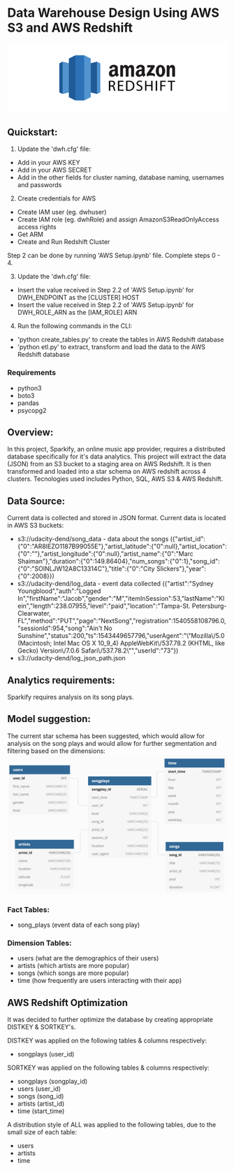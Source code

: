 # Data Warehouse Design Using AWS S3 and AWS Redshift
![Amazon Redshift](./img/amazon_redshift_logo.png)
## Quickstart:
1. Update the 'dwh.cfg' file:
- Add in your AWS KEY
- Add in your AWS SECRET
- Add in the other fields for cluster naming, database naming, usernames and passwords

2. Create credentials for AWS
- Create IAM user (eg. dwhuser)
- Create IAM role (eg. dwhRole) and assign AmazonS3ReadOnlyAccess access rights
- Get ARM
- Create and Run Redshift Cluster

Step 2 can be done by running 'AWS Setup.ipynb' file. Complete steps 0 - 4.

3. Update the 'dwh.cfg' file:
- Insert the value received in Step 2.2 of 'AWS Setup.ipynb' for DWH_ENDPOINT as the \[CLUSTER\] HOST
- Insert the value received in Step 2.2 of 'AWS Setup.ipynb' for DWH_ROLE_ARN as the \[IAM_ROLE\] ARN

4. Run the following commands in the CLI:
- 'python create_tables.py' to create the tables in AWS Redshift database
- 'python etl.py' to extract, transform and load the data to the AWS Redshift database

### Requirements
- python3
- boto3
- pandas
- psycopg2

## Overview:
In this project, Sparkify, an online music app provider, requires a distributed database specifically for it's data analytics. This project will extract the data (JSON) from an S3 bucket to a staging area on AWS Redshift. It is then transformed and loaded into a star schema on AWS redshift across 4 clusters.
Tecnologies used includes Python, SQL, AWS S3 & AWS Redshift.

## Data Source:
Current data is collected and stored in JSON format. Current data is located in AWS S3 buckets:
- s3://udacity-dend/song_data - data about the songs ({"artist_id":{"0":"AR8IEZO1187B99055E"},"artist_latitude":{"0":null},"artist_location":{"0":""},"artist_longitude":{"0":null},"artist_name":{"0":"Marc Shaiman"},"duration":{"0":149.86404},"num_songs":{"0":1},"song_id":{"0":"SOINLJW12A8C13314C"},"title":{"0":"City Slickers"},"year":{"0":2008}})
- s3://udacity-dend/log_data - event data collected ({"artist":"Sydney Youngblood","auth":"Logged In","firstName":"Jacob","gender":"M","itemInSession":53,"lastName":"Klein","length":238.07955,"level":"paid","location":"Tampa-St. Petersburg-Clearwater, FL","method":"PUT","page":"NextSong","registration":1540558108796.0,"sessionId":954,"song":"Ain\'t No Sunshine","status":200,"ts":1543449657796,"userAgent":"\\"Mozilla\\/5.0 (Macintosh; Intel Mac OS X 10_9_4) AppleWebKit\\/537.78.2 (KHTML, like Gecko) Version\\/7.0.6 Safari\\/537.78.2\\"","userId":"73"})
- s3://udacity-dend/log_json_path.json

## Analytics requirements:
Sparkify requires analysis on its song plays. 

## Model suggestion:
The current star schema has been suggested, which would allow for analysis on the song plays and would allow for further segmentation and filtering based on the dimensions:
![SparkifyDB schema as ER Diagram](./img/database_model.png)
### Fact Tables:
- song_plays (event data of each song play)
### Dimension Tables:
- users (what are the demographics of their users)
- artists (which artists are more popular)
- songs (which songs are more popular)
- time (how frequently are users interacting with their app)



## AWS Redshift Optimization
It was decided to further optimize the database by creating appropriate DISTKEY & SORTKEY's. 

DISTKEY was applied on the following tables & columns respectively:
- songplays (user_id)

SORTKEY was applied on the following tables & columns respectively:
- songplays (songplay_id)
- users (user_id)
- songs (song_id)
- artists (artist_id)
- time (start_time)

A distribution style of ALL was applied to the following tables, due to the small size of each table:
- users
- artists
- time
